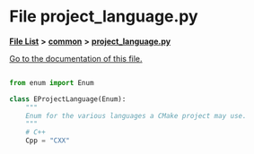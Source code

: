 
# File project\_language.py

[**File List**](files.md) **>** [**common**](dir_3ab6d032c6cf1bbf53e47468d3941a46.md) **>** [**project\_language.py**](project__language_8py.md)

[Go to the documentation of this file.](project__language_8py.md) 

```Python

from enum import Enum

class EProjectLanguage(Enum):
    """
    Enum for the various languages a CMake project may use.
    """
    # C++
    Cpp = "CXX"

```